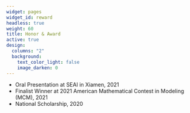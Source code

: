 ```yaml
---
widget: pages
widget_id: reward
headless: true
weight: 60
title: Honor & Award
active: true
design:
  columns: "2"
  background:
    text_color_light: false
    image_darken: 0
---
```

<!--StartFragment-->

* Oral Presentation at SEAI in Xiamen, 2021
* Finalist Winner at 2021 American Mathematical Contest in Modeling (MCM), 2021 
* National Scholarship, 2020

<!--EndFragment-->